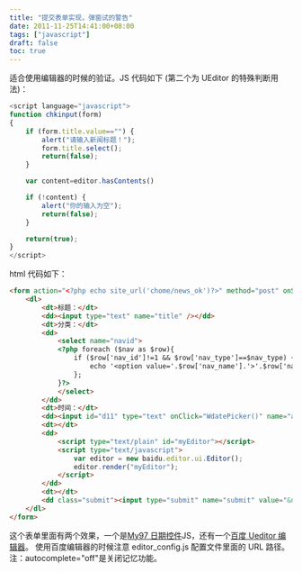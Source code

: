 ```yaml
---
title: "提交表单实现，弹窗试的警告"
date: 2011-11-25T14:41:00+08:00
tags: ["javascript"] 
draft: false
toc: true
---
```


适合使用编辑器的时候的验证。JS 代码如下 (第二个为 UEditor 的特殊判断用法)：


```javascript
<script language="javascript">
function chkinput(form)
{
    if (form.title.value=="") {
        alert("请输入新闻标题！");
        form.title.select();
        return(false);
    }

    var content=editor.hasContents()

    if (!content) {
        alert("你的输入为空");
        return(false);
    }

    return(true);
}
</script>
```


html 代码如下：


```html
<form action="<?php echo site_url('chome/news_ok')?>" method="post" onSubmit="return chkinput(this)">
    <dl>
        <dt>标题：</dt>
        <dd><input type="text" name="title" /></dd>
        <dt>分类：</dt>
        <dd>
            <select name="navid">
            <?php foreach ($nav as $row){
                if ($row['nav_id']!=1 && $row['nav_type']==$nav_type) {
                    echo '<option value='.$row['nav_name'].'>'.$row['nav_name'].'</option>';
                };
            }?>
            </select>
        </dd>
        <dt>时间：</dt>
        <dd><input id="d11" type="text" onClick="WdatePicker()" name="addtime" value="<?php echo date("Y-m-d");?>" autocomplete="off"/></dd>
        <dt></dt>
        <dd>
            <script type="text/plain" id="myEditor"></script>
            <script type="text/javascript">
                var editor = new baidu.editor.ui.Editor();
                editor.render("myEditor");
            </script>
        </dd>
        <dt></dt>
        <dd class="submit"><input type="submit" name="submit" value="&nbsp;" /></dd>
    </dl>
</form>
```


这个表单里面有两个效果，一个是[My97 日期控件](http://www.my97.net/dp/demo/index.htm)JS，还有一个[百度 Ueditor 编辑器](http://ueditor.baidu.com/teach.html)。 使用百度编辑器的时候注意 editor_config.js 配置文件里面的 URL 路径。 注：autocomplete="off"是关闭记忆功能。